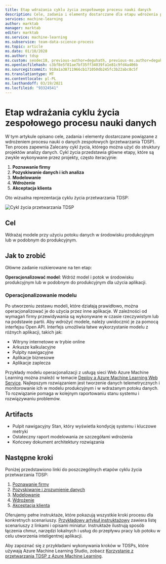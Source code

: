 ```yaml
---
title: Etap wdrażania cyklu życia zespołowego procesu nauki danych
description: Cele, zadania i elementy dostarczane dla etapu wdrożenia projektów analizy danych
services: machine-learning
author: marktab
manager: marktab
editor: marktab
ms.service: machine-learning
ms.subservice: team-data-science-process
ms.topic: article
ms.date: 01/10/2020
ms.author: tdsp
ms.custom: seodec18, previous-author=deguhath, previous-ms.author=deguhath
ms.openlocfilehash: c3bf8e5f81ae7bf35ff34039fa1e81c9fd4a406b
ms.sourcegitcommit: 910a1a38711966cb171050db245fc3b22abc8c5f
ms.translationtype: MT
ms.contentlocale: pl-PL
ms.lasthandoff: 03/19/2021
ms.locfileid: "93324541"
---
```

# <a name="deployment-stage-of-the-team-data-science-process-lifecycle"></a>Etap wdrażania cyklu życia zespołowego procesu nauki danych

W tym artykule opisano cele, zadania i elementy dostarczane powiązane z wdrożeniem procesu nauki o danych zespołowych (przetwarzania TDSP). Ten proces zapewnia Zalecany cykl życia, którego można użyć do struktury projektów analizy danych. Cykl życia przedstawia główne etapy, które są zwykle wykonywane przez projekty, często iteracyjnie:

   1. **Poznawanie firmy**
   2. **Pozyskiwanie danych i ich analiza**
   3. **Modelowanie**
   4. **Wdrożenie**
   5. **Akceptacja klienta**

Oto wizualna reprezentacja cyklu życia przetwarzania TDSP: 

![Cykl życia przetwarzania TDSP](./media/lifecycle/tdsp-lifecycle2.png) 


## <a name="goal"></a>Cel
Wdrażaj modele przy użyciu potoku danych w środowisku produkcyjnym lub w podobnym do produkcyjnym. 

## <a name="how-to-do-it"></a>Jak to zrobić
Główne zadanie rozkierowane na ten etap:

**Operacjonalizować model**: Wdróż model i potok w środowisku produkcyjnym lub w podobnym do produkcyjnym dla użycia aplikacji.

### <a name="operationalize-a-model"></a>Operacjonalizowanie modelu
Po utworzeniu zestawu modeli, które działają prawidłowo, można operacjonalizować je do użycia przez inne aplikacje. W zależności od wymagań firmy przewidywania są wykonywane w czasie rzeczywistym lub na podstawie partii. Aby wdrożyć modele, należy uwidocznić je za pomocą interfejsu Open API. Interfejs umożliwia łatwe wykorzystanie modelu z różnych aplikacji, takich jak:

   * Witryny internetowe w trybie online
   * Arkusze kalkulacyjne 
   * Pulpity nawigacyjne
   * Aplikacje biznesowe 
   * Aplikacje zaplecza 

Przykłady modelu operacjonalizacji z usługą sieci Web Azure Machine Learning można znaleźć w temacie [Deploy a Azure Machine Learning Web Service](../classic/deploy-a-machine-learning-web-service.md). Najlepszym rozwiązaniem jest tworzenie danych telemetrycznych i monitorowanie ich w modelu produkcyjnym i w wdrażanym potoku danych. To rozwiązanie pomaga w kolejnym raportowaniu stanu systemu i rozwiązywaniu problemów.  

## <a name="artifacts"></a>Artifacts

* Pulpit nawigacyjny Stan, który wyświetla kondycję systemu i kluczowe metryki
* Ostateczny raport modelowania ze szczegółami wdrożenia
* Końcowy dokument architektury rozwiązania


## <a name="next-steps"></a>Następne kroki

Poniżej przedstawiono linki do poszczególnych etapów cyklu życia przetwarzania TDSP:

   1. [Poznawanie firmy](lifecycle-business-understanding.md)
   2. [Pozyskiwanie i zrozumienie danych](lifecycle-data.md)
   3. [Modelowanie](lifecycle-modeling.md)
   4. [Wdrożenie](lifecycle-deployment.md)
   5. [Akceptacja klienta](lifecycle-acceptance.md)

Oferujemy pełne instruktaże, które pokazują wszystkie kroki procesu dla konkretnych scenariuszy. [Przykładowy artykuł instruktażowy](walkthroughs.md) zawiera listę scenariuszy z linkami i opisami miniatur. Instruktaże ilustrują sposób łączenia chmur, narzędzi lokalnych i usług do przepływu pracy lub potoku w celu utworzenia inteligentnej aplikacji. 

Aby zapoznać się z przykładami wykonywania kroków w TDSPs, które używają Azure Machine Learning Studio, zobacz [Korzystanie z przetwarzania TDSP z Azure Machine Learning](./index.yml).